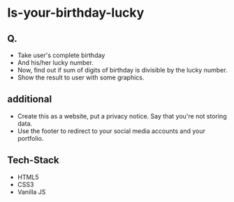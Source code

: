 # Is-your-birthday-lucky
## Q.
- Take user's complete birthday 
- And his/her lucky number. 
- Now, find out if sum of digits of birthday is divisible by the lucky number. 
- Show the result to user with some graphics. 

## additional

- Create this as a website, put a privacy notice. Say that you're not storing data. 
- Use the footer to redirect to your social media accounts and your portfolio. 

## Tech-Stack

- HTML5
- CSS3
- Vanilla JS
